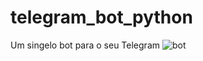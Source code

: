 # telegram_bot_python
Um singelo bot para o seu Telegram 
![bot](https://www.hardware.com.br/wp-content/uploads/static/wp/2021/10/06/materia-bots-telegram-1.jpg)
